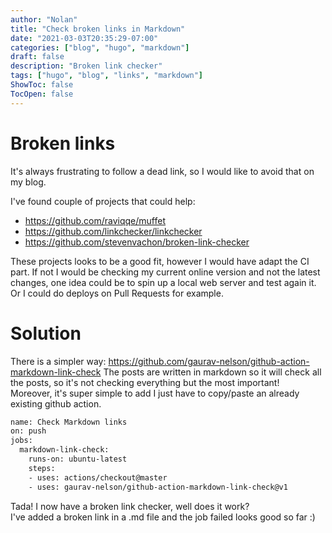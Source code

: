 ```yaml
---
author: "Nolan"
title: "Check broken links in Markdown"
date: "2021-03-03T20:35:29-07:00"
categories: ["blog", "hugo", "markdown"]
draft: false
description: "Broken link checker"
tags: ["hugo", "blog", "links", "markdown"]
ShowToc: false
TocOpen: false
---
```


# Broken links

It's always frustrating to follow a dead link, so I would like to avoid that on my blog.

I've found couple of projects that could help:
- https://github.com/raviqqe/muffet
- https://github.com/linkchecker/linkchecker
- https://github.com/stevenvachon/broken-link-checker

These projects looks to be a good fit, however I would have adapt the CI part.
If not I would be checking my current online version and not the latest changes, one idea could be to spin up a local web server and test again it. Or I could do deploys on Pull Requests for example.


# Solution

There is a simpler way: https://github.com/gaurav-nelson/github-action-markdown-link-check
The posts are written in markdown so it will check all the posts, so it's not checking everything but the most important!  
Moreover, it's super simple to add I just have to copy/paste an already existing github action.

```bash
name: Check Markdown links
on: push
jobs:
  markdown-link-check:
    runs-on: ubuntu-latest
    steps:
    - uses: actions/checkout@master
    - uses: gaurav-nelson/github-action-markdown-link-check@v1
```

Tada! I now have a broken link checker, well does it work?  
I've added a broken link in a .md file and the job failed looks good so far :)